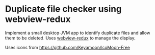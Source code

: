 # Duplicate file checker using webview-redux

Implement a small desktop JVM app to identify duplicate files
and allow them to be deleted. Uses [webview-redux](https://github.com/sgdan/webview-redux)
to manage the display.

Uses icons from https://github.com/Keyamoon/IcoMoon-Free